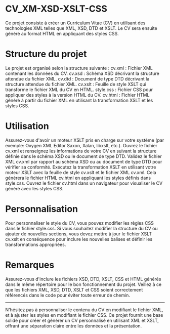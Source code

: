 # CV_XM-XSD-XSLT-CSS
Ce projet consiste à créer un Curriculum Vitae (CV) en utilisant des technologies XML telles que XML, XSD, DTD et XSLT. 
Le CV sera ensuite généré au format HTML en appliquant des styles CSS.

# Structure du projet
Le projet est organisé selon la structure suivante :
cv.xml : Fichier XML contenant les données du CV.
cv.xsd : Schéma XSD décrivant la structure attendue du fichier XML.
cv.dtd : Document de type DTD décrivant la structure attendue du fichier XML.
cv.xslt : Feuille de style XSLT qui transforme le fichier XML du CV en HTML.
style.css : Fichier CSS pour appliquer des styles à la version HTML du CV.
cv.html : Fichier HTML généré à partir du fichier XML en utilisant la transformation XSLT et les styles CSS.

# Utilisation
Assurez-vous d'avoir un moteur XSLT pris en charge sur votre système (par exemple: Oxygen XML Editor  Saxon, Xalan, libxslt, etc.).
Ouvrez le fichier cv.xml et renseignez les informations de votre CV en suivant la structure définie dans le schéma XSD ou le document de type DTD.
Validez le fichier XML cv.xml par rapport au schéma XSD ou au document de type DTD pour vérifier sa conformité.
Exécutez la transformation XSLT en utilisant votre moteur XSLT avec la feuille de style cv.xslt et le fichier XML cv.xml. Cela générera le fichier HTML cv.html en appliquant les styles définis dans style.css.
Ouvrez le fichier cv.html dans un navigateur pour visualiser le CV généré avec les styles CSS.

# Personnalisation
Pour personnaliser le style du CV, vous pouvez modifier les règles CSS dans le fichier style.css.
Si vous souhaitez modifier la structure du CV ou ajouter de nouvelles sections, vous devez mettre à jour le fichier XSLT cv.xslt en conséquence pour inclure les nouvelles balises et définir les transformations appropriées.
# Remarques
Assurez-vous d'inclure les fichiers XSD, DTD, XSLT, CSS et HTML générés dans le même répertoire pour le bon fonctionnement du projet.
Veillez à ce que les fichiers XML, XSD, DTD, XSLT et CSS soient correctement référencés dans le code pour éviter toute erreur de chemin.

--------------------------------------------------------------------------------------------------------------------------------------------------------------------------------------------------------------------------------
N'hésitez pas à personnaliser le contenu du CV en modifiant le fichier XML, et à ajuster les styles en modifiant le fichier CSS. 
Ce projet fournit une base solide pour créer et générer un CV personnalisé en utilisant XML et XSLT, offrant une séparation claire entre les données et la présentation.
